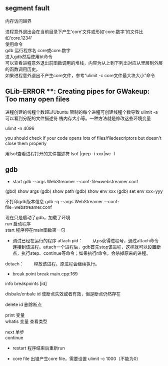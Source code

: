 ## segment fault
内存访问越界  

进程意外退出会在当前目录下产生‘core’文件或形如‘core.数字’的文件比如‘core.1234’  
使用命令   
gdb 运行程序名 core或core.数字  
进入gdb然后使用bt命令  
可以查看进程意外退出前函数调用的堆栈，内容为从上到下列出对应从里层到外层的函数调用历史。  
如果进程意外退出不产生core文件，参考“ulimit -c core文件最大块大小”命令  

## GLib-ERROR **: Creating pipes for GWakeup: Too many open files
进程创建的线程个数超过Ubuntu 限制的每个进程可创建线程个数导致
ulimit -a 可以看到分配的文件描述符 栈内存大小等。一种方法就是修改这些环境变量

ulimit -n 4096

you should check if your code opens lots of files/filedescriptors but doesn't close them properly

用lsof查看进程打开的文件描述符
lsof |grep -i xxx|wc -l


## gdb
* start
gdb --args WebStreamer --conf-file=webstreamer.conf

(gbd) show args
(gdb) show path
(gdb) show env xxx
(gdb) set env xxx=yyy

不打印gdb版本信息
gdb -q --args WebStreamer --conf-file=webstreamer.conf

现在只是启动了gdb，加载了环境  
run 启动程序  
start 程序停在main函数第一句  

* 调试已经在运行的程序
attach pid：
　　从ps获得进程号，通过attach命令连接到该进程。attach一个进程后，gdb首先stop该进程，这样就可以设置断点，执行step、continue等命令；如果执行r命令，会杀掉原来的进程。

detach：
　　释放该进程，原进程会继续执行。

* break point
break main.cpp:169  

info breakpoints [id]  

disbale/enbale id 使断点失效或者有效，但是断点仍然存在  

delete id 删除断点  

print 变量  
whatis 变量 查看类型  

next 单步  
continue

* restart
程序结束后重新run

* core file
出错产生core file，需要设置 ulimit -c 1000（不能为0）